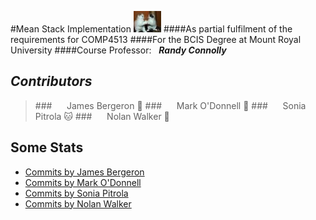#Mean Stack Implementation ![GitHubLogo](public/assets/images/logo.jpg)
####As partial fulfilment of the requirements for COMP4513
####For the BCIS Degree at Mount Royal University
####Course Professor:&nbsp;&nbsp;&nbsp;_**Randy Connolly**_

## *Contributors*
 >###&nbsp;&nbsp;&nbsp;&nbsp;&nbsp;&nbsp;James Bergeron :maple_leaf:
 >###&nbsp;&nbsp;&nbsp;&nbsp;&nbsp;&nbsp;Mark O'Donnell :beer:
 >###&nbsp;&nbsp;&nbsp;&nbsp;&nbsp;&nbsp;Sonia Pitrola :cat:
 >###&nbsp;&nbsp;&nbsp;&nbsp;&nbsp;&nbsp;Nolan Walker :muscle: 

## **Some Stats**
 - [Commits by James Bergeron](https://github.com/jadeclan/Assign2/commits/master?author=jadeclan)
 - [Commits by Mark O'Donnell](https://github.com/jadeclan/Assign2/commits/master?author=CrazyIrish)
 - [Commits by Sonia Pitrola](https://github.com/jadeclan/Assign2/commits/master?author=spitrola)
 - [Commits by Nolan Walker](https://github.com/jadeclan/Assign2/commits/master?author=Nwalk957)
